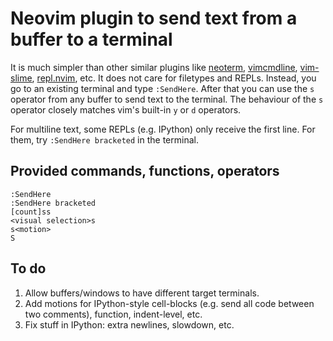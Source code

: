 # Neovim plugin to send text from a buffer to a terminal

It is much simpler than other similar plugins like
[neoterm](https://github.com/kassio/neoterm),
[vimcmdline](https://github.com/jalvesaq/vimcmdline),
[vim-slime](https://github.com/jpalardy/vim-slime),
[repl.nvim](https://gitlab.com/HiPhish/repl.nvim), etc. It does not care for
filetypes and REPLs. Instead, you go to an existing terminal and type
`:SendHere`. After that you can use the `s` operator from any buffer to send
text to the terminal. The behaviour of the `s` operator closely matches vim's
built-in `y` or `d` operators.

For multiline text, some REPLs (e.g. IPython) only receive the first line. For
them, try `:SendHere bracketed` in the terminal.

## Provided commands, functions, operators

```vim
:SendHere
:SendHere bracketed
[count]ss
<visual selection>s
s<motion>
S
```

## To do

1. Allow buffers/windows to have different target terminals.
2. Add motions for IPython-style cell-blocks (e.g. send all code between two
   comments), function, indent-level, etc.
3. Fix stuff in IPython: extra newlines, slowdown, etc.
